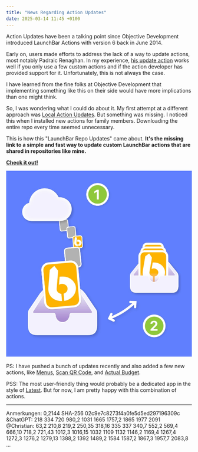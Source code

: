 ```yaml
---
title: "News Regarding Action Updates"
date: 2025-03-14 11:45 +0100
---
```


Action Updates have been a talking point since Objective Development introduced LaunchBar Actions with version 6 back in June 2014.

Early on, users made efforts to address the lack of a way to update actions, most notably Padraic Renaghan. In my experience, [his update action](https://renaghan.com/launchbar/action-updates/) works well if you only use a few custom actions and if the action developer has provided support for it. Unfortunately, this is not always the case.

I have learned from the fine folks at Objective Development that implementing something like this on their side would have more implications than one might think.

So, I was wondering what I could do about it. My first attempt at a different approach was [Local Action Updates](https://github.com/Ptujec/LaunchBar/tree/master/Local-Action-Updates#launchbar-action-local-action-updates). But something was missing. I noticed this when I installed new actions for family members. Downloading the entire repo every time seemed unnecessary.

This is how this "LaunchBar Repo Updates" came about. **It's the missing link to a simple and fast way to update custom LaunchBar actions that are shared in repositories like mine.**

**[Check it out!](https://github.com/Ptujec/LaunchBar/tree/master/LB-Repo-Updates#launchbar-repo-updates-action)**

[![](https://raw.githubusercontent.com/Ptujec/LaunchBar/refs/heads/master/LB-Repo-Updates/02.jpg)](https://github.com/Ptujec/LaunchBar/tree/master/LB-Repo-Updates#launchbar-repo-updates-action)

PS: I have pushed a bunch of updates recently and also added a few new actions, like [Menus](https://github.com/Ptujec/LaunchBar/tree/master/Menus#launchbar-action-menus), [Scan QR Code](https://github.com/Ptujec/LaunchBar/tree/master/Scan-QR-Code#launchbar-action-scan-qr-code), and [Actual Budget](https://github.com/Ptujec/LaunchBar/tree/master/Actual-Budget#readme).

PSS: The most user-friendly thing would probably be a dedicated app in the style of [Latest](https://max.codes/latest/). But for now, I am pretty happy with this combination of actions.

---
Anmerkungen: 0,2144 SHA-256 02c9e7c8273f4a0fe5d5ed297196309c  
&ChatGPT: 218 334 720 980,2 1031 1665 1757,2 1865 1977 2091  
@Christian: 63,2 210,8 219,2 250,35 318,16 335 337 340,7 552,2 569,4 666,10 718,2 721,43 1012,3 1016,15 1032 1109 1132 1146,2 1169,4 1267,4 1272,3 1276,2 1279,13 1388,2 1392 1489,2 1584 1587,2 1867,3 1957,7 2083,8  
...
